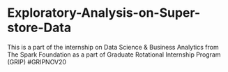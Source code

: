 # Exploratory-Analysis-on-Super-store-Data
This is a part of the internship on Data Science &amp; Business Analytics from The Spark Foundation as a part of  Graduate Rotational Internship Program (GRIP)
#GRIPNOV20

